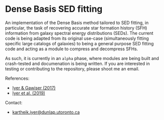 # Dense Basis SED fitting

An implementation of the Dense Basis method tailored to SED fitting, in particular, the task of recovering accurate star formation history (SFH) information from galaxy spectral energy distributions (SEDs). The current code is being adapted from its original use-case (simultaneously fitting specific large catalogs of galaxies) to being a general purpose SED fitting code and acting as a module to compress and decompress SFHs. 

As such, it is currently in an `alpha` phase, where modules are being built and crash-tested and documenation is being written. If you are interested in testing or contributing to the repository, please shoot me an email. 

References:
- [Iyer & Gawiser (2017)](https://iopscience.iop.org/article/10.3847/1538-4357/aa63f0/meta)
- [Iyer et al. (2019)](https://iopscience.iop.org/article/10.3847/1538-4357/ab2052/meta) 

Contact:
- kartheik.iyer@dunlap.utoronto.ca
